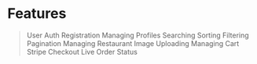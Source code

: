 # Features

> User Auth
> Registration
> Managing Profiles
> Searching
> Sorting
> Filtering
> Pagination
> Managing Restaurant
> Image Uploading
> Managing Cart
> Stripe Checkout
> Live Order Status
